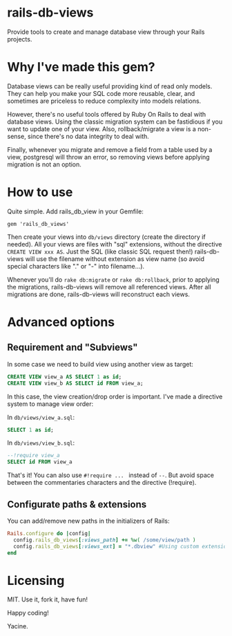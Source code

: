 # rails-db-views

Provide tools to create and manage database view through your Rails projects.

# Why I've made this gem?

Database views can be really useful providing kind of read only models.
They can help you make your SQL code more reusable, clear, and sometimes are priceless to reduce complexity into models relations.

However, there's no useful tools offered by Ruby On Rails to deal with database views.
Using the classic migration system can be fastidious if you want to update one of your view.
Also, rollback/migrate a view is a non-sense, since there's no data integrity to deal with.

Finally, whenever you migrate and remove a field from a table used by a view, postgresql will throw an error, so removing views before applying migration is not an option.

# How to use

Quite simple. Add rails_db_view in your Gemfile:

```Gemfile
gem 'rails_db_views'
```

Then create your views into `db/views` directory (create the directory if needed).
All your views are files with "sql" extensions, without the directive `CREATE VIEW xxx AS`.
Just the SQL (like classic SQL request then!)
rails-db-views will use the filename without extension as view name (so avoid special characters like "." or "-" into filename...).

Whenever you'll do `rake db:migrate` or `rake db:rollback`, prior to applying the migrations, rails-db-views will remove all referenced views. After all migrations are done, rails-db-views will reconstruct each views.

# Advanced options

## Requirement and "Subviews"

In some case we need to build view using another view as target:

```SQL
CREATE VIEW view_a AS SELECT 1 as id;
CREATE VIEW view_b AS SELECT id FROM view_a;
```

In this case, the view creation/drop order is important. I've made a directive system to manage view order:

In `db/views/view_a.sql`:

```SQL
SELECT 1 as id;
```

In `db/views/view_b.sql`:

```SQL
--!require view_a
SELECT id FROM view_a
```

That's it! You can also use `#!require ... ` instead of `--`. But avoid space between the commentaries characters and the directive (!require).

## Configurate paths & extensions

You can add/remove new paths in the initializers of Rails:

```ruby
Rails.configure do |config|
  config.rails_db_views[:views_path] += %w( /some/view/path )
  config.rails_db_views[:views_ext] = "*.dbview" #Using custom extensions to override default ".sql" extension.
end
```

# Licensing

MIT. Use it, fork it, have fun!

Happy coding!

Yacine.